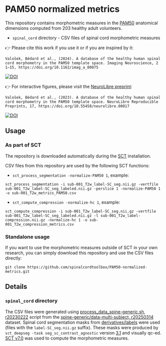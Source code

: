 # PAM50 normalized metrics

This repository contains morphometric measures in the [PAM50](https://pubmed.ncbi.nlm.nih.gov/29061527/) anatomical dimensions computed from 203 healthy adult volunteers.

 - `spinal_cord` directory - CSV files of spinal cord morphometric measures

👉 Please cite this work if you use it or if you are inspired by it:

```
Valošek, Bédard et al., (2024). A database of the healthy human spinal cord morphometry in the PAM50 template space. Imaging Neuroscience, 2 1–15, https://doi.org/10.1162/imag_a_00075
```

[![DOI](https://img.shields.io/badge/ImagingNeuroscience-10.1162/imag_a_00075-status.svg)](https://doi.org/10.1162/imag_a_00075)

👉 For interactive figures, please visit the [NeuroLibre preprint](https://preprint.neurolibre.org/10.55458/neurolibre.00017/):

```
Valošek, Bédard et al., (2023). A database of the healthy human spinal cord morphometry in the PAM50 template space. NeuroLibre Reproducible Preprints, 17, https://doi.org/10.55458/neurolibre.00017
```

[![DOI](https://neurolibre.org/papers/10.55458/neurolibre.00017/status.svg)](https://doi.org/10.55458/neurolibre.00017)

## Usage

### As part of SCT

The repository is downloaded automatically during the [SCT](https://github.com/spinalcordtoolbox/spinalcordtoolbox/) installation.

CSV files from this repository are used by the following SCT functions:

- `sct_process_segmentation -normalize-PAM50 1`, example:

```console
sct_process_segmentation -i sub-001_T2w_label-SC_seg.nii.gz -vertfile sub-001_T2w_label-SC_seg_labeled.nii.gz -perslice 1 -normalize-PAM50 1 -o sub-001_T2w_metrics_PAM50.csv
```

- `sct_compute_compression -normalize-hc 1`, example: 

```console
sct_compute_compression -i sub-001_T2w_label-SC_seg.nii.gz -vertfile sub-001_T2w_label-SC_seg_labeled.nii.gz -l sub-001_T2w_label-compression.nii.gz -normalize-hc 1 -o sub-001_T2w_compression_metrics.csv
```

### Standalone usage

If you want to use the morphometric measures outside of SCT in your own research, you can simply download this repository and use the CSV files directly:

```console
git clone https://github.com/spinalcordtoolbox/PAM50-normalized-metrics.git
```

## Details

### `spinal_cord` directory

The CSV files were generated using [process_data_spine-generic.sh, r20230222](https://github.com/sct-pipeline/dcm-metric-normalization/blob/r20230222/scripts/process_data_spine-generic.sh) script from the [spine-generic/data-multi-subject, r20250314](https://github.com/spine-generic/data-multi-subject/releases/tag/r20250314) dataset.
Spinal cord segmentation masks from [derivatives/labels](https://github.com/spine-generic/data-multi-subject/tree/r20250314/derivatives/labels) were used (files with the `label-SC_seg.nii.gz` suffix). These masks were produced by `sct_deepseg -task seg_sc_contrast_agnostic` version [3.1](https://github.com/sct-pipeline/contrast-agnostic-softseg-spinalcord/releases/tag/v3.1) and visually qc-ed.
[SCT v7.0](https://github.com/spinalcordtoolbox/spinalcordtoolbox/tree/7.0) was used to compute the morphometric measures.

